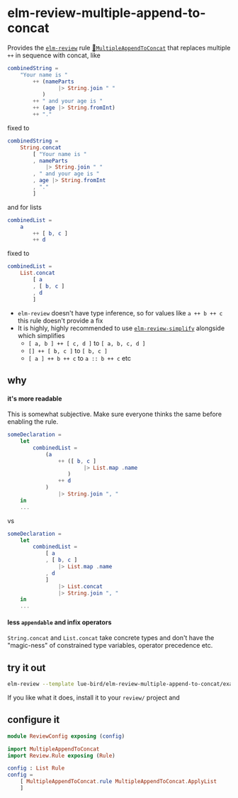 # elm-review-multiple-append-to-concat

Provides the [`elm-review`](https://package.elm-lang.org/packages/jfmengels/elm-review/latest/) rule
[🔧`MultipleAppendToConcat`](https://package.elm-lang.org/packages/lue-bird/elm-review-multiple-append-to-concat/1.0.1/MultipleAppendToConcat/)
that replaces multiple `++` in sequence with concat, like

```elm
combinedString =
    "Your name is "
        ++ (nameParts
                |> String.join " "
           )
        ++ " and your age is "
        ++ (age |> String.fromInt)
        ++ "."
```
fixed to
```elm
combinedString =
    String.concat
        [ "Your name is "
        , nameParts
            |> String.join " "
        , " and your age is "
        , age |> String.fromInt
        , "."
        ]
```

and for lists

```elm
combinedList =
    a
        ++ [ b, c ]
        ++ d
```
fixed to
```elm
combinedList =
    List.concat
        [ a
        , [ b, c ]
        , d
        ]
```

  - `elm-review` doesn't have type inference, so for values like `a ++ b ++ c` this rule doesn't provide a fix
  - It is highly, highly recommended to use [`elm-review-simplify`](https://dark.elm.dmy.fr/packages/jfmengels/elm-review-simplify/latest/) alongside which simplifies
      - `[ a, b ] ++ [ c, d ]` to `[ a, b, c, d ]`
      - `[] ++ [ b, c ]` to `[ b, c ]`
      - `[ a ] ++ b ++ c` to `a :: b ++ c` etc

## why

#### it's more readable

This is somewhat subjective. Make sure everyone thinks the same before enabling the rule.

```elm
someDeclaration =
    let
        combinedList =
            (a
                ++ ([ b, c ]
                        |> List.map .name
                   )
                ++ d
            )
                |> String.join ", "
    in
    ...
```
vs
```elm
someDeclaration =
    let
        combinedList =
            [ a
            , [ b, c ]
                |> List.map .name
            , d
            ]
                |> List.concat
                |> String.join ", "
    in
    ...
```

#### less `appendable` and infix operators
`String.concat` and `List.concat` take concrete types and don't have the "magic-ness" of constrained type variables, operator precedence etc.


## try it out

```bash
elm-review --template lue-bird/elm-review-multiple-append-to-concat/example
```

If you like what it does, install it to your `review/` project and

## configure it

```elm
module ReviewConfig exposing (config)

import MultipleAppendToConcat
import Review.Rule exposing (Rule)

config : List Rule
config =
    [ MultipleAppendToConcat.rule MultipleAppendToConcat.ApplyList
    ]
```

